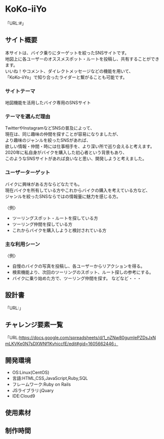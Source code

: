 # KoKo-iiYo
「URL:#」

## サイト概要
本サイトは、バイク乗りにターゲットを絞ったSNSサイトです。<br>
地図上に各ユーザーのオススメスポット・ルートを投稿し、共有することができます。<br>
いいね！やコメント、ダイレクトメッセージなどの機能を用いて、<br>
「KoKo-iiYo」で知り合ったライダーと繋がることも可能です。

### サイトテーマ
地図機能を活用したバイク専用のSNSサイト

### テーマを選んだ理由
TwitterやInstagramなどSNSの普及によって、<br>
現在は、同じ趣味の仲間を探すことが容易になりましたが、<br>
より趣味のジャンルを絞ったSNSがあれば、<br>
欲しい情報・仲間・時には仕事相手を、より深い所で巡り会えると考えます。<br>
2020年に私自身がバイクを購入した初心者という背景もあり、<br>
このようなSNSサイトがあれば良いなと思い、開発しようと考えました。

### ユーザーターゲット
バイクに興味がある方ならどなたでも。<br>
現在バイクを所有している方やこれからバイクの購入を考えている方など、<br>
ジャンルを絞ったSNSならではの情報量に魅力を感じる方。<br>
<br>
〈例〉<br>
* ツーリングスポット・ルートを探している方
* ツーリング仲間を探している方
* これからバイクを購入しようと検討されている方

### 主な利用シーン
〈例〉
* 自慢のバイクの写真を投稿し、各ユーザーからリアクションを得る。
* 検索機能より、次回のツーリングのスポット、ルート探しの参考にする。
* バイクに乗り始めた方で、ツーリング仲間を探す。
などなど・・・

## 設計書
「URL:」
## チャレンジ要素一覧
「URL:https://docs.google.com/spreadsheets/d/1_nZNw80gumIePZDsJxNmLKVKe0N7sDXWNf1KvhiccfE/edit#gid=1605662446」
## 開発環境
* OS:Linux(CentOS)
* 言語:HTML,CSS,JavaScript,Ruby,SQL
* フレームワーク:Ruby on Rails
* JSライブラリ:jQuary
* IDE:Cloud9
## 使用素材

## 制作時間